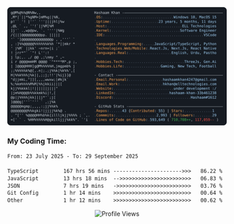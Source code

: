 <a href="https://github.com/HashaamKhan19/HashaamKhan19">
  <picture>
    <source media="(prefers-color-scheme: dark)" srcset="https://raw.githubusercontent.com/HashaamKhan19/HashaamKhan19/main/dark_mode.svg">
    <img alt="Hashaam Khan's GitHub Profile README" src="https://raw.githubusercontent.com/HashaamKhan19/HashaamKhan19/main/dark_mode.svg">
  </picture>
</a>

<h3>My Coding Time:</h1>
<!--START_SECTION:waka-->

```txt
From: 23 July 2025 - To: 29 September 2025

TypeScript        167 hrs 56 mins ---------------------->>>   86.22 %
JavaScript        13 hrs 18 mins  -->>>>>>>>>>>>>>>>>>>>>>>   06.83 %
JSON              7 hrs 19 mins   ->>>>>>>>>>>>>>>>>>>>>>>>   03.76 %
Git Config        1 hr 14 mins    >>>>>>>>>>>>>>>>>>>>>>>>>   00.64 %
Other             1 hr 12 mins    >>>>>>>>>>>>>>>>>>>>>>>>>   00.62 %
```

<!--END_SECTION:waka-->

<p align="center">
  <img src="https://komarev.com/ghpvc/?username=HashaamKhan19&color=grey&style=for-the-badge&abbreviated=true" alt="Profile Views"/>
</p>
